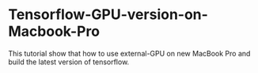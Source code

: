 # Tensorflow-GPU-version-on-Macbook-Pro
This tutorial show that how to use external-GPU on new MacBook Pro and build the latest version of tensorflow.

